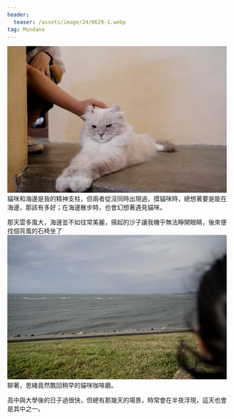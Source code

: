 ```yaml
---
header:
  teaser: /assets/image/24/0629-1.webp
tag: Mundane
---
```

![The cat cafe](/assets/image/24/0629-1.webp)
貓咪和海邊是我的精神支柱，但兩者從沒同時出現過，摸貓咪時，總想著要是能在海邊，那該有多好；在海邊散步時，也會幻想著遇見貓咪。

那天雲多風大，海邊並不如往常美麗，揚起的沙子讓我機乎無法睜開眼睛，後來便找個背風的石椅坐了
![The sea](/assets/image/24/0629-2.webp)
聊著，思緒竟然飄回稍早的貓咪咖啡廳。

高中與大學後的日子過很快，但總有那幾天的場景，時常會在半夜浮現，這天也會是其中之一。
